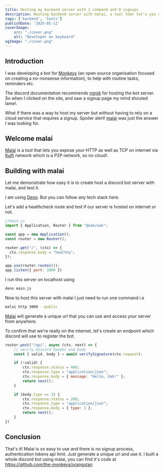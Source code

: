 ```yaml
---
title: Hosting my backend server with 1 command and 0 signups
description: Hosting backend server with malai, a tool that let's you expose your localhost to inetrnet via P2P network
tags: ['backend', 'tools']
publishDate: '2025-05-12'
coverImage:
    src: "./cover.png"
    alt: "Developer on keyboard"
ogImage: "./cover.png"
---
```


## Introduction
I was developing a bot for [Monkeys](https://github.com/the-monkeys) (an open source organisation focused on creating a no-nonsense information), to help with routine tasks, reminders etc.

The discord documentation recommends [ngrok](https://ngrok.com) for hosting the bot server. So when I clicked on the site, and saw a signup page my mind shouted lame!.

What if there was a way to host my server but without having to rely on a cloud service that requires a signup. Spoiler alert! [malai](https://malai.sh) was just the answer I was looking for.

## Welcome malai
[Malai](https://malai.sh) is a tool that lets you expose your HTTP as well as TCP on internet via [Kulfi](https://github.com/kulfi-project/kulfi) network which is a P2P network, so no cloud!.

## Building with malai
Let me demonstrate how easy it is to create host a discord bot server with malai, and test it.

I am using [Deno](https://deno.com). But you can follow any tech stack here.

Let's add a healthcheck route and test if our server is hosted on internet or not.

```js
//main.js
import { Application, Router } from "@oak/oak";

const app = new Application();
const router = new Router();

router.get("/", (ctx) => {
  ctx.response.body = "healthy";
});

app.use(router.routes());
app.listen({ port: 3000 })
```

I run this server on localhost using 
```sh
deno main.js
```

Now to host this server with malai I just need to run one command i.e
```sh
malai http 3000 --public
```

[Malai](https://malai.sh) will generate a unique url that you can use and access your server from anywhere.

To confirm that we're really on the internet, let's create an endpoint which discord will use to register the bot.

```js
router.post("/api", async (ctx, next) => {
	// verify discord header and body
	const { valid, body } = await verifySignature(ctx.request);

	if (!valid) {
		ctx.response.status = 400;
		ctx.response.type = "application/json";
		ctx.response.body = { message: "Hello, Oak!" };
		return next();
	}

	if (body.type == 1) {
		ctx.response.status = 200;
		ctx.response.type = "application/json";
		ctx.response.body = { type: 1 };
		return next();
	}
})
```

## Conclusion
That's it! Malai is so easy to use and there is no signup process, authentication tokens api limit. Just generate a unique url and use it. I built a whole discord bot using malai, you can find it's code at https://github.com/the-monkeys/orangutan
